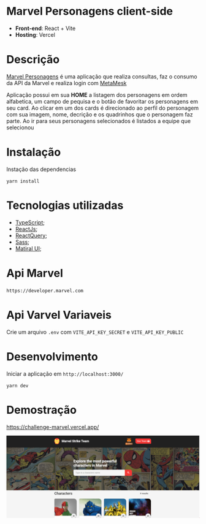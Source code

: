 # Marvel Personagens client-side
* **Front-end**: React + Vite
* **Hosting**: Vercel


# Descrição
[Marvel Personagens](https://challenge-marvel.vercel.app/) é uma aplicação que realiza consultas, faz o consumo da API da Marvel e realiza login com [MetaMesk](https://docs.metamask.io/guide/#why-metamask)

Aplicação possui em sua  **HOME** a listagem dos personagens em ordem alfabetica, um campo de pequisa e o botão de favoritar os personagens em seu card. Ao  clicar em um dos cards é  direcionado ao perfil do personagem com sua imagem, nome, decrição e os quadrinhos que o personagem faz parte. Ao ir para seus personagens selecionados é listados a equipe que selecionou

# Instalação

Instação das dependencias
```
yarn install
```

# Tecnologias utilizadas
* [TypeScript](https://www.typescriptlang.org/);
* [ReactJs](https://pt-br.reactjs.org/);
* [ReactQuery](https://react-query.tanstack.com/);
* [Sass](https://sass-lang.com/);
* [Matiral UI](https://mui.com/pt/);


# Api Marvel
`https://developer.marvel.com`

# Api Varvel Variaveis
Crie um arquivo `.env` com `VITE_API_KEY_SECRET` e `VITE_API_KEY_PUBLIC`

# Desenvolvimento
Iniciar a aplicação em `http://localhost:3000/`
```
yarn dev
```

# Demostração 

https://challenge-marvel.vercel.app/

![alt_txt](https://github.com/raesjulio/challenge_marvel/blob/a65efb751e5b12ea7acf212c1fc53645f4af19ea/imageGit/home.png)